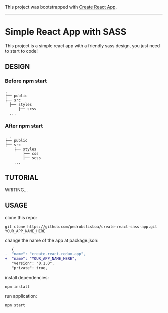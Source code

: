 This project was bootstrapped with [Create React App](https://github.com/facebook/create-react-app).

---

# Simple React App with SASS
This project is a simple react app with a friendly sass design, you just need to start to code!

## DESIGN
  ### Before npm start
  ```
.
├── public                
├── src 
    ├── styles
        ├── scss
    ...  
```
  ### After npm start
```
  .
├── public                
├── src 
    ├── styles
        ├── css
        ├── scss
    ...  
```

## TUTORIAL
WRITING...

## USAGE
clone this repo:
```
git clone https://github.com/pedrobslisboa/create-react-sass-app.git YOUR_APP_NAME_HERE
```
change the name of the app at package.json:
```diff
   {
-  "name": "create-react-redux-app",
+  "name": "YOUR_APP_NAME_HERE",
   "version": "0.1.0",
   "private": true,

```
install dependencies:
```
npm install
```
run application:
```
npm start
```

